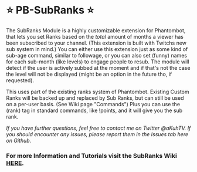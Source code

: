 # ⭐ PB-SubRanks ⭐

The SubRanks Module is a highly customizable extension for Phantombot, that lets you set Ranks based on the *total* amount of months a viewer has been subscribed to your channel. (This extension is built with Twitchs new sub system in mind.)
You can either use this extension just as some kind of sub-age command, similar to followage, or you can also set (funny) names for each sub-month (like levels) to engage people to resub. The module will detect if the user is actively subbed at the moment and if that's not the case the level will not be displayed (might be an option in the future tho, if requested).  
  
This uses part of the existing ranks system of Phantombot. Existing Custom Ranks will be backed up and replaced by Sub Ranks, but can still be used on a per-user basis. (See Wiki page "Commands") Plus you can use the (rank) tag in standard commands, like !points, and it will give you the sub rank.  
  
*If you have further questions, feel free to contact me on Twitter @aKuhTV. If you should encounter any issues, please report them in the Issues tab here on Github.*  
  
    
### For more Information and Tutorials visit the SubRanks Wiki [HERE](https://github.com/aKuhTV/PB-SubRanks/wiki/).
  
